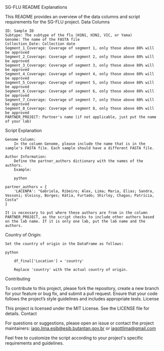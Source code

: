 SG-FLU README
Explanations

This README provides an overview of the data columns and script requirements for the SG-FLU project.
Data Columns

    ID: Sample ID
    Subtype: The subtype of the flu (H1N1, H3N2, VIC, or Yama)
    Genome: The name of the FASTA file
    Collection_Date: Collection date
    Segment_1_Coverage: Coverage of segment 1, only those above 80% will be approved
    Segment_2_Coverage: Coverage of segment 2, only those above 80% will be approved
    Segment_3_Coverage: Coverage of segment 3, only those above 80% will be approved
    Segment_4_Coverage: Coverage of segment 4, only those above 80% will be approved
    Segment_5_Coverage: Coverage of segment 5, only those above 80% will be approved
    Segment_6_Coverage: Coverage of segment 6, only those above 80% will be approved
    Segment_7_Coverage: Coverage of segment 7, only those above 80% will be approved
    Segment_8_Coverage: Coverage of segment 8, only those above 80% will be approved
    PARTNER_PROJECT: Partner's name (if not applicable, just put the name of your lab)

Script Explanation

    Genome Column:
        In the column Genome, please include the name that is in the sample's FASTA file. Each sample should have a different FASTA file.

    Author Information:
        Define the partner_authors dictionary with the names of the authors.
        Example:

        python

    partner_authors = {
        'LACENPA': "Gabriela, Ribeiro; Alex, Lima; Maria, Elias; Sandra, Vessoni; Gleissy, Borges; Kátia, Furtado; Shirley, Chagas; Patrícia, Costa"
    }

    It is necessary to put where these authors are from in the column PARTNER_PROJECT, as the script checks to include other authors based on the lab name. If it is only one lab, put the lab name and the authors.

Country of Origin:

    Set the country of origin in the DataFrame as follows:

    python

        df_final['Location'] = 'country'

        Replace 'country' with the actual country of origin.

Contributing

To contribute to this project, please fork the repository, create a new branch for your feature or bug fix, and submit a pull request. Ensure that your code follows the project’s style guidelines and includes appropriate tests.
License

This project is licensed under the MIT License. See the LICENSE file for details.
Contact

For questions or suggestions, please open an issue or contact the project maintainers: iago.lima.esib@esib.butantan.gov.br or iagottlima@gmail.com

Feel free to customize the script according to your project's specific requirements and guidelines.
